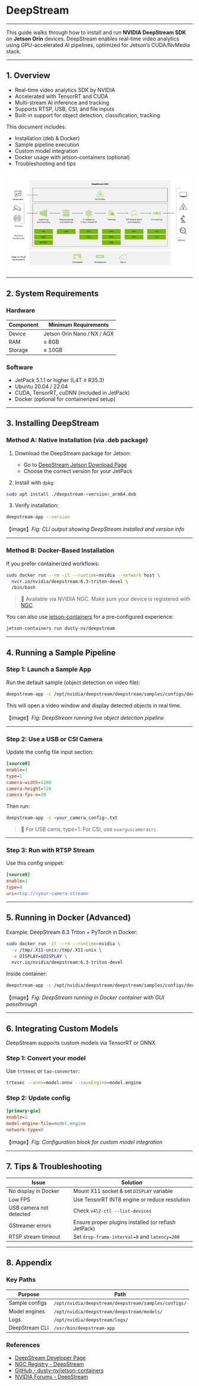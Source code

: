 # DeepStream

---

This guide walks through how to install and run **NVIDIA DeepStream SDK** on **Jetson Orin** devices. DeepStream enables real-time video analytics using GPU-accelerated AI pipelines, optimized for Jetson’s CUDA/NvMedia stack.

---

## 1. Overview

- Real-time video analytics SDK by NVIDIA  
- Accelerated with TensorRT and CUDA  
- Multi-stream AI inference and tracking  
- Supports RTSP, USB, CSI, and file inputs  
- Built-in support for object detection, classification, tracking  

This document includes:

- Installation (deb & Docker)
- Sample pipeline execution
- Custom model integration
- Docker usage with jetson-containers (optional)
- Troubleshooting and tips

![overview](./../../../../assets/NG45XX_deepstream_overview.png)

---

## 2. System Requirements

### Hardware

| Component | Minimum Requirements        |
| --------- | --------------------------- |
| Device    | Jetson Orin Nano / NX / AGX |
| RAM       | ≥ 8GB                       |
| Storage   | ≥ 10GB                      |

### Software

- JetPack 5.1.1 or higher (L4T ≥ R35.3)
- Ubuntu 20.04 / 22.04
- CUDA, TensorRT, cuDNN (included in JetPack)
- Docker (optional for containerized setup)

---

## 3. Installing DeepStream

### Method A: Native Installation (via .deb package)

1. Download the DeepStream package for Jetson:
   
   - Go to [DeepStream Jetson Download Page](https://developer.nvidia.com/deepstream-sdk-download-tesla#jetson)
   - Choose the correct version for your JetPack

2. Install with `dpkg`:

```bash
sudo apt install ./deepstream-<version>_arm64.deb
```

3. Verify installation:

```bash
deepstream-app --version
```

【image】*Fig: CLI output showing DeepStream installed and version info*

---

### Method B: Docker-Based Installation

If you prefer containerized workflows:

```bash
sudo docker run --rm -it --runtime=nvidia --network host \
  nvcr.io/nvidia/deepstream:6.3-triton-devel \
  /bin/bash
```

> 🧩 Available via NVIDIA NGC. Make sure your device is registered with [NGC](https://ngc.nvidia.com/).

You can also use [jetson-containers](https://github.com/dusty-nv/jetson-containers) for a pre-configured experience:

```bash
jetson-containers run dusty-nv/deepstream
```

---

## 4. Running a Sample Pipeline

### Step 1: Launch a Sample App

Run the default sample (object detection on video file):

```bash
deepstream-app -c /opt/nvidia/deepstream/deepstream/samples/configs/deepstream-app/source1_usb_dec_infer_resnet_int8.txt
```

This will open a video window and display detected objects in real time.

【image】*Fig: DeepStream running live object detection pipeline*

---

### Step 2: Use a USB or CSI Camera

Update the config file input section:

```ini
[source0]
enable=1
type=1
camera-width=1280
camera-height=720
camera-fps-n=30
```

Then run:

```bash
deepstream-app -c <your_camera_config>.txt
```

> 🎥 For USB cams, type=1. For CSI, use `nvarguscamerasrc`.

---

### Step 3: Run with RTSP Stream

Use this config snippet:

```ini
[source0]
enable=1
type=4
uri=rtsp://<your-camera-stream>
```

---

## 5. Running in Docker (Advanced)

Example: DeepStream 6.3 Triton + PyTorch in Docker:

```bash
sudo docker run -it --rm --runtime=nvidia \
  -v /tmp/.X11-unix:/tmp/.X11-unix \
  -e DISPLAY=$DISPLAY \
  nvcr.io/nvidia/deepstream:6.3-triton-devel
```

Inside container:

```bash
deepstream-app -c /opt/nvidia/deepstream/deepstream/samples/configs/deepstream-app/source1_usb_dec_infer_resnet_int8.txt
```

【image】*Fig: DeepStream running in Docker container with GUI passthrough*

---

## 6. Integrating Custom Models

DeepStream supports custom models via TensorRT or ONNX.

### Step 1: Convert your model

Use `trtexec` or `tao-converter`:

```bash
trtexec --onnx=model.onnx --saveEngine=model.engine
```

### Step 2: Update config

```ini
[primary-gie]
enable=1
model-engine-file=model.engine
network-type=0
```

【image】*Fig: Configuration block for custom model integration*

---

## 7. Tips & Troubleshooting

| Issue                   | Solution                                             |
| ----------------------- | ---------------------------------------------------- |
| No display in Docker    | Mount X11 socket & set `DISPLAY` variable            |
| Low FPS                 | Use TensorRT INT8 engine or reduce resolution        |
| USB camera not detected | Check `v4l2-ctl --list-devices`                      |
| GStreamer errors        | Ensure proper plugins installed (or reflash JetPack) |
| RTSP stream timeout     | Set `drop-frame-interval=0` and `latency=200`        |

---

## 8. Appendix

### Key Paths

| Purpose        | Path                                                 |
| -------------- | ---------------------------------------------------- |
| Sample configs | `/opt/nvidia/deepstream/deepstream/samples/configs/` |
| Model engines  | `/opt/nvidia/deepstream/deepstream/models/`          |
| Logs           | `/opt/nvidia/deepstream/logs/`                       |
| DeepStream CLI | `/usr/bin/deepstream-app`                            |

### References

- [DeepStream Developer Page](https://developer.nvidia.com/deepstream-sdk)
- [NGC Registry - DeepStream](https://catalog.ngc.nvidia.com/orgs/nvidia/containers/deepstream)
- [GitHub - dusty-nv/jetson-containers](https://github.com/dusty-nv/jetson-containers)
- [NVIDIA Forums - DeepStream](https://forums.developer.nvidia.com/c/deepstream-sdk/)
